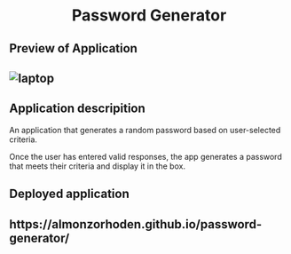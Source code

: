 <h1 align = "center" >Password Generator </h1>

<h2>Preview of Application<h2>

![laptop](https://user-images.githubusercontent.com/61447353/96191090-664b3e80-0f11-11eb-8c68-1d4e5970cf7a.PNG)

<h2> Application descripition </h2>

An application that generates a random password based on user-selected criteria.

Once the user has entered valid responses, the app generates a password that meets their criteria and display it in the box.

<h2> Deployed application <h2> https://almonzorhoden.github.io/password-generator/

